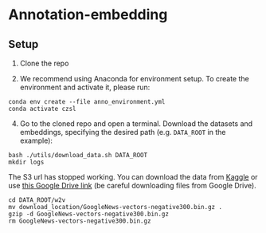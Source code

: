 # Annotation-embedding




## Setup 

1. Clone the repo 

2. We recommend using Anaconda for environment setup. To create the environment and activate it, please run:
```
conda env create --file anno_environment.yml
conda activate czsl
```

4. Go to the cloned repo and open a terminal. Download the datasets and embeddings, specifying the desired path (e.g. `DATA_ROOT` in the example):
```
bash ./utils/download_data.sh DATA_ROOT
mkdir logs
```
The S3 url has stopped working. You can download the data from [Kaggle](https://www.kaggle.com/datasets/leadbest/googlenewsvectorsnegative300) or use [this Google Drive link](https://drive.google.com/file/d/0B7XkCwpI5KDYNlNUTTlSS21pQmM/edit?resourcekey=0-wjGZdNAUop6WykTtMip30g) (be careful downloading files from Google Drive).
```
cd DATA_ROOT/w2v
mv download_location/GoogleNews-vectors-negative300.bin.gz .
gzip -d GoogleNews-vectors-negative300.bin.gz
rm GoogleNews-vectors-negative300.bin.gz
```
